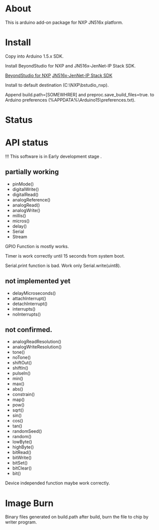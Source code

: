 ﻿About
=====

This is arduino add-on package for NXP JN516x platform.


Install
====

Copy into Arduino 1.5.x SDK.

Install BeyondStudio for NXP and JN516x-JenNet-IP Stack SDK.

[BeyondStudio for NXP](http://www.nxp.com/documents/other/JN-SW-4141.zip)
[JN516x-JenNet-IP Stack SDK](http://www.nxp.com/documents/other/JN-SW-4165.zip)

Install to default destination (C:\NXP\bstudio_nxp).

Append build.path=[SOMEWHRER] and preproc.save_build_files=true.
to Arduino preferences (%APPDATA%\Arduino15\preferences.txt).

Status
=====


API status
====

!!! This software is in Early development stage .


## partially working

- pinMode()
- digitalWrite()
- digitalRead() 
- analogReference()
- analogRead()
- analogWrite()
- millis()
- micros()
- delay()
- Serial
- Stream

GPIO Function is mostly works.

Timer is work correctly until 15 seconds from system boot.

Serial.print function is bad. Work only Serial.write(uint8).

## not implemented yet

- delayMicroseconds() 
- attachInterrupt()
- detachInterrupt()
- interrupts()
- noInterrupts() 

## not confirmed.

- analogReadResolution()
- analogWriteResolution() 
- tone()
- noTone()
- shiftOut()
- shiftIn()
- pulseIn() 
- min()
- max()
- abs()
- constrain()
- map()
- pow()
- sqrt() 
- sin()
- cos()
- tan() 
- randomSeed()
- random() 
- lowByte()
- highByte()
- bitRead()
- bitWrite()
- bitSet()
- bitClear()
- bit()

Device independed function maybe work correctly.


Image Burn
====

Binary files generated on build.path after build, burn the file to chip by writer program.
